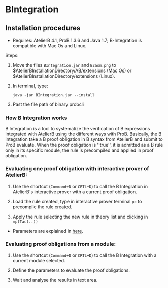 BIntegration
============



Installation procedures
---------------------

* Requires: AtelierB 4.1, ProB 1.3.6 and Java 1.7; B-Integration is compatible with Mac Os and Linux.

Steps:

1. Move the files `BIntegration.jar` and `B2asm.png` to $AtelierBInstallationDirectory/AB/extensions (Mac Os) or $AtelierBInstallationDirectory/extensions (Linux).

2. In terminal, type:

    `java -jar BIntegration.jar --install`
    
3. Past the file path of binary probcli



[BIntegration]: https://www.dropbox.com/s/fvdozx39xaa3h92/BIntegration.jar
[here]:https://github.com/ValerioMedeiros/BIntegration/blob/master/doc/Instructions.md


### How B Integration works

B Integration is a tool to systematize the verification of B expressions integrated with AtelierB using the different ways with ProB.
Basically, the B integration take a B proof obligation in  B syntax from AtelierB and submit to ProB evaluate. When the proof obligation is ''true'', it is admitted as a B rule only in its specific module, the rule is precompiled and applied in proof obligation.


### Evaluating one proof obligation with interactive prover of AtelierB:

1. Use the shortcut (`Command+D` or `CRTL+D`) to call the B Integration in AtelierB`s interactive prover with a current proof obligation.

2. Load the rule created, type in interactive prover terminal `pc` to precompile the rule created.

3. Apply the rule selecting the new rule in theory list and clicking in `mp(Tac(..))` 

* Parameters are explained in [here].


### Evaluating proof obligations from a module:

1. Use the shortcut (`Command+D` or `CRTL+D`) to call the B Integration with a current module selected.

2. Define the parameters to evaluate the proof obligations.

3. Wait and analyse the results in text area.

